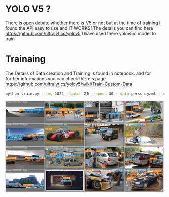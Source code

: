 
# YOLO V5 ? 
There is open debate whether there is V5 or not but at the time of training  i found the API
easy to use and IT WORKS! The details you can find here https://github.com/ultralytics/yolov5
I have used there yolov5m model to train

# Trainaing
The Details of Data creation and Training is found in notebook. and for further informations you can check there's page  
https://github.com/ultralytics/yolov5/wiki/Train-Custom-Data

```sh
python train.py --img 1024 --batch 20 --epoch 30 --data person.yaml --cfg yolov5m.yaml --weights yolov5m.pt --name person 
```

![plot](test_batch_pred.jpg)

